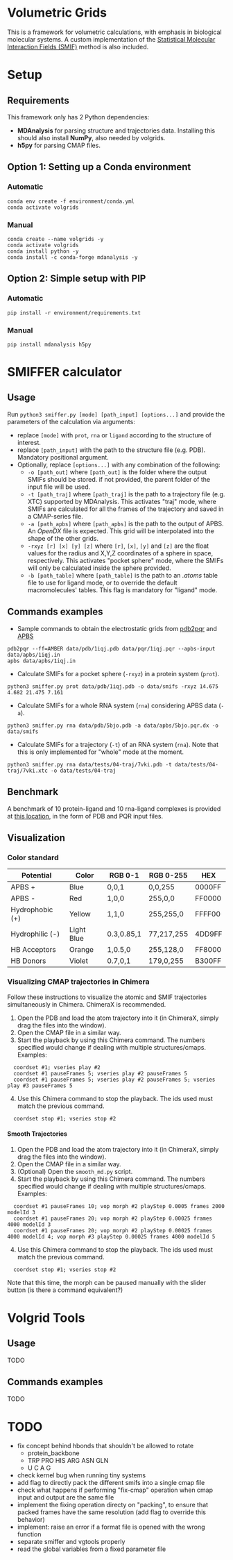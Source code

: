 # Volumetric Grids
This is a framework for volumetric calculations, with emphasis in biological molecular systems. A custom implementation of the [Statistical Molecular Interaction Fields (SMIF)](https://www.biorxiv.org/content/10.1101/2025.04.16.649117v1) method is also included.


<!-- +++++++++++++++++++++++++++++++++++++++++++++++++++++++++++++++++++++++ -->
<!-- -------------------------------- SETUP -------------------------------- -->
<!-- +++++++++++++++++++++++++++++++++++++++++++++++++++++++++++++++++++++++ -->
# Setup
## Requirements
This framework only has 2 Python dependencies:
- **MDAnalysis** for parsing structure and trajectories data. Installing this should also install **NumPy**, also needed by volgrids.
- **h5py** for parsing CMAP files.


<!-- ----------------------------------------------------------------------- -->
## Option 1: Setting up a Conda environment
### Automatic
```
conda env create -f environment/conda.yml
conda activate volgrids
```

### Manual
```
conda create --name volgrids -y
conda activate volgrids
conda install python -y
conda install -c conda-forge mdanalysis -y
```


<!-- ----------------------------------------------------------------------- -->
## Option 2: Simple setup with PIP
### Automatic
```
pip install -r environment/requirements.txt
```

### Manual
```
pip install mdanalysis h5py
```


<!-- +++++++++++++++++++++++++++++++++++++++++++++++++++++++++++++++++++++++ -->
<!-- ------------------------------- SMIFFER ------------------------------- -->
<!-- +++++++++++++++++++++++++++++++++++++++++++++++++++++++++++++++++++++++ -->
# SMIFFER calculator
## Usage
Run `python3 smiffer.py [mode] [path_input] [options...]` and provide the parameters of the calculation via arguments:
  - replace `[mode]` with `prot`, `rna` or `ligand` according to the structure of interest.
  - replace `[path_input]` with the path to the structure file (e.g. PDB). Mandatory positional argument.
  - Optionally, replace `[options...]` with any combination of the following:
    - `-o [path_out]` where `[path_out]` is the folder where the output SMIFs should be stored. if not provided, the parent folder of the input file will be used.
    - `-t [path_traj]`  where `[path_traj]` is the path to a trajectory file (e.g. XTC) supported by MDAnalysis. This activates "traj" mode, where SMIFs are calculated for all the frames of the trajectory and saved in a CMAP-series file.
    - `-a [path_apbs]` where `[path_apbs]` is the path to the output of APBS. An *OpenDX* file is expected. This grid will be interpolated into the shape of the other grids.
    - `-rxyz [r] [x] [y] [z]` where `[r]`, `[x]`, `[y]` and `[z]` are the float values for the radius and X,Y,Z coordinates of a sphere in space, respectively. This activates "pocket sphere" mode, where the SMIFs will only be calculated inside the sphere provided.
    - `-b [path_table]` where `[path_table]` is the path to an *.atoms* table file to use for ligand mode, or to override the default macromolecules' tables. This flag is mandatory for "ligand" mode.


<!-- ----------------------------------------------------------------------- -->
## Commands examples
- Sample commands to obtain the electrostatic grids from [pdb2pqr](https://pdb2pqr.readthedocs.io/en/latest/) and [APBS](https://apbs.readthedocs.io/en/latest/)
```
pdb2pqr --ff=AMBER data/pdb/1iqj.pdb data/pqr/1iqj.pqr --apbs-input data/apbs/1iqj.in
apbs data/apbs/1iqj.in
```

- Calculate SMIFs for a pocket sphere (`-rxyz`) in a protein system (`prot`).
```
python3 smiffer.py prot data/pdb/1iqj.pdb -o data/smifs -rxyz 14.675 4.682 21.475 7.161
```

- Calculate SMIFs for a whole RNA system (`rna`) considering APBS data (`-a`).
```
python3 smiffer.py rna data/pdb/5bjo.pdb -a data/apbs/5bjo.pqr.dx -o data/smifs
```

- Calculate SMIFs for a trajectory (`-t`) of an RNA system (`rna`). Note that this is only implemented for "whole" mode at the moment.
```
python3 smiffer.py rna data/tests/04-traj/7vki.pdb -t data/tests/04-traj/7vki.xtc -o data/tests/04-traj
```


<!-- ----------------------------------------------------------------------- -->
## Benchmark
A benchmark of 10 protein-ligand and 10 rna-ligand complexes is provided at [this location](https://drive.google.com/file/d/1o1jR4RhXlIL0Jg3m0twrpbiTV7eIGZ38/view?usp=sharing), in the form of PDB and PQR input files.


<!-- ----------------------------------------------------------------------- -->
## Visualization
### Color standard
| Potential       | Color      | RGB 0-1    | RGB 0-255  | HEX    |
|-----------------|------------|------------|------------|--------|
| APBS +          | Blue       | 0,0,1      | 0,0,255    | 0000FF |
| APBS -          | Red        | 1,0,0      | 255,0,0    | FF0000 |
| Hydrophobic (+) | Yellow     | 1,1,0      | 255,255,0  | FFFF00 |
| Hydrophilic (-) | Light Blue | 0.3,0.85,1 | 77,217,255 | 4DD9FF |
| HB Acceptors    | Orange     | 1,0.5,0    | 255,128,0  | FF8000 |
| HB Donors       | Violet     | 0.7,0,1    | 179,0,255  | B300FF |

### Visualizing CMAP trajectories in Chimera
Follow these instructions to visualize the atomic and SMIF trajectories simultaneously in Chimera. ChimeraX is recommended.
1) Open the PDB and load the atom trajectory into it (in ChimeraX, simply drag the files into the window).
2) Open the CMAP file in a similar way.
3) Start the playback by using this Chimera command. The numbers specified would change if dealing with multiple structures/cmaps. Examples:
```
  coordset #1; vseries play #2
  coordset #1 pauseFrames 5; vseries play #2 pauseFrames 5
  coordset #1 pauseFrames 5; vseries play #2 pauseFrames 5; vseries play #3 pauseFrames 5

```
4) Use this Chimera command to stop the playback. The ids used must match the previous command.
```
  coordset stop #1; vseries stop #2
```

#### Smooth Trajectories
1) Open the PDB and load the atom trajectory into it (in ChimeraX, simply drag the files into the window).
2) Open the CMAP file in a similar way.
3) (Optional) Open the `smooth_md.py` script.
4) Start the playback by using this Chimera command. The numbers specified would change if dealing with multiple structures/cmaps. Examples:
```
  coordset #1 pauseFrames 10; vop morph #2 playStep 0.0005 frames 2000 modelId 3
  coordset #1 pauseFrames 20; vop morph #2 playStep 0.00025 frames 4000 modelId 3
  coordset #1 pauseFrames 20; vop morph #2 playStep 0.00025 frames 4000 modelId 4; vop morph #3 playStep 0.00025 frames 4000 modelId 5
```
4) Use this Chimera command to stop the playback. The ids used must match the previous command.
```
  coordset stop #1; vseries stop #2
```
Note that this time, the morph can be paused manually with the slider button (is there a command equivalent?)


<!-- +++++++++++++++++++++++++++++++++++++++++++++++++++++++++++++++++++++++ -->
<!-- ---------------------------- VOLGRID TOOLS ---------------------------- -->
<!-- +++++++++++++++++++++++++++++++++++++++++++++++++++++++++++++++++++++++ -->
# Volgrid Tools
## Usage
TODO


<!-- ----------------------------------------------------------------------- -->
## Commands examples
TODO


<!-- +++++++++++++++++++++++++++++++++++++++++++++++++++++++++++++++++++++++ -->
<!-- ----------------------------------------------------------------------- -->
<!-- +++++++++++++++++++++++++++++++++++++++++++++++++++++++++++++++++++++++ -->
# TODO
* fix concept behind hbonds that shouldn't be allowed to rotate
  * protein_backbone
  * TRP PRO HIS ARG ASN GLN
  * U C A G
* check kernel bug when running tiny systems
* add flag to directly pack the different smifs into a single cmap file
* check what happens if performing "fix-cmap" operation when cmap input and output are the same file
* implement the fixing operation directy on "packing", to ensure that packed frames have the same resolution (add flag to override this behavior)
* implement: raise an error if a format file is opened with the wrong function
* separate smiffer and vgtools properly
* read the global variables from a fixed parameter file


<!-- ----------------------------------------------------------------------- -->
